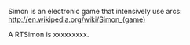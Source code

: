 Simon is an electronic game that intensively use arcs:
http://en.wikipedia.org/wiki/Simon_(game)

A RTSimon is xxxxxxxxx.
